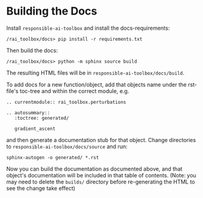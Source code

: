 # Building the Docs

Install `responsible-ai-toolbox` and install the docs-requirements:

```shell
/rai_toolbox/docs> pip install -r requirements.txt
```

Then build the docs:
 
```shell script
/rai_toolbox/docs> python -m sphinx source build
```

The resulting HTML files will be in `responsible-ai-toolbox/docs/build`.


To add docs for a new function/object, add that objects name under the rst-file's toc-tree and within the correct module, e.g.

```
.. currentmodule:: rai_toolbox.perturbations

.. autosummary::
   :toctree: generated/

   gradient_ascent
```

and then generate a documentation stub for that object. Change directories to `responsible-ai-toolbox/docs/source` and run:

```shell
sphinx-autogen -o generated/ *.rst
```

Now you can build the documentation as documented above, and that object's documentation will be included in that table of contents. (Note: you may need to delete the `builds/` directory before re-generating the HTML to see the change take effect)